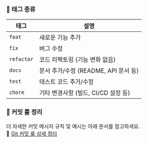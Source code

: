 ### 📌 태그 종류

| 태그       | 설명                                      |
|-----------|-----------------------------------------|
| `feat`    | 새로운 기능 추가                          |
| `fix`     | 버그 수정                                |
| `refactor`| 코드 리팩토링 (기능 변화 없음)             |
| `docs`    | 문서 추가/수정 (README, API 문서 등)        |
| `test`    | 테스트 코드 추가/수정                     |
| `chore`   | 기타 변경사항 (빌드, CI/CD 설정 등)         |

### 📌 커밋 룰 정리  
더 자세한 커밋 메시지 규칙 및 예시는 아래 문서를 참고하세요.  
🔗 [Git 커밋 룰 상세 정리](https://jdoeun.notion.site/197afaa5fd8280d0976af0cf84358cc5?pvs=4)
